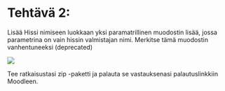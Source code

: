 # Tehtävä 2:
Lisää Hissi nimiseen luokkaan yksi paramatrillinen muodostin lisää, jossa parametrina on vain hissin valmistajan nimi. Merkitse tämä muodostin vanhentuneeksi (deprecated)


![](./)


Tee ratkaisustasi zip -paketti ja palauta se vastauksenasi palautuslinkkiin Moodleen.